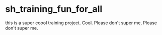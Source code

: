 # sh_training_fun_for_all
this is a super coool training project. Cool.
Please don't super me, Please don't super me.

